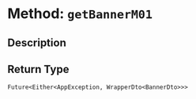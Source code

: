 # Method: `getBannerM01`

## Description



## Return Type
`Future<Either<AppException, WrapperDto<BannerDto>>>`

